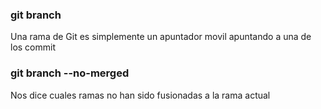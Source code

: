 ### git branch 
Una rama de Git es simplemente un apuntador movil  apuntando a una de los commit

### git branch --no-merged
Nos dice cuales ramas no han sido fusionadas a la rama actual